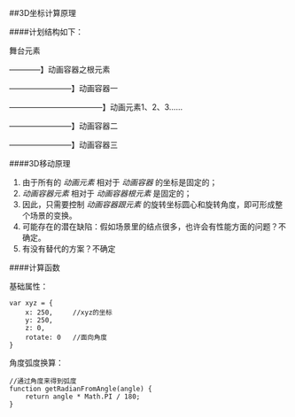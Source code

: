 ﻿##3D坐标计算原理

####计划结构如下：

舞台元素

————】动画容器之根元素

————————】动画容器一

————————————】动画元素1、2、3……

————————】动画容器二

————————】动画容器三


####3D移动原理

1. 由于所有的 *动画元素* 相对于 *动画容器* 的坐标是固定的；
2. *动画容器元素* 相对于 *动画容器根元素* 是固定的；
3. 因此，只需要控制 *动画容器跟元素* 的旋转坐标圆心和旋转角度，即可形成整个场景的变换。
4. 可能存在的潜在缺陷：假如场景里的结点很多，也许会有性能方面的问题？不确定。
5. 有没有替代的方案？不确定


####计算函数

基础属性：

    var xyz = {
        x: 250,     //xyz的坐标
        y: 250,
        z: 0,
        rotate: 0   //面向角度
    }
    
角度弧度换算：

    //通过角度来得到弧度
    function getRadianFromAngle(angle) {
        return angle * Math.PI / 180;
    }
    
